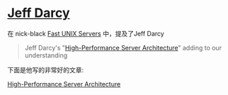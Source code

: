 # [Jeff Darcy](http://pl.atyp.us/)

在 nick-black [Fast UNIX Servers](https://nick-black.com/dankwiki/index.php?title=Fast_UNIX_Servers) 中，提及了Jeff Darcy

> Jeff Darcy's "[High-Performance Server Architecture](http://pl.atyp.us/content/tech/servers.html)" adding to our understanding

下面是他写的非常好的文章:

[High-Performance Server Architecture](http://pl.atyp.us/content/tech/servers.html)

